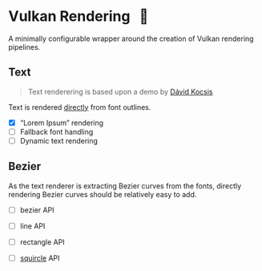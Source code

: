 # Vulkan Rendering 🌋 

A minimally configurable wrapper around the creation of Vulkan rendering pipelines.

## Text

> Text renderering is based upon a demo by [Dávid Kocsis](https://github.com/kocsis1david/font-demo)

Text is rendered [directly](https://github.com/bwoods/Vulkan/wiki/Text-Rendering) from font outlines.

- [x] “Lorem Ipsum” rendering
- [ ] Fallback font handling
- [ ] Dynamic text rendering

## Bezier

As the text renderer is extracting Bezier curves from the fonts, directly rendering Bezier curves should be relatively easy to add.

- [ ] bezier API
- [ ] line API
- [ ] rectangle API
- [ ] [squircle](https://www.paintcodeapp.com/news/code-for-ios-7-rounded-rectangles) API

